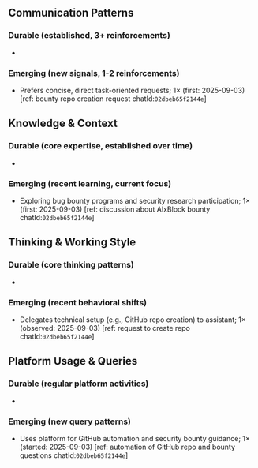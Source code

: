 ## Communication Patterns
### Durable (established, 3+ reinforcements)
- 

### Emerging (new signals, 1-2 reinforcements)
- Prefers concise, direct task-oriented requests; 1× (first: 2025-09-03) [ref: bounty repo creation request chatId:`02dbeb65f2144e`]

## Knowledge & Context
### Durable (core expertise, established over time)
- 

### Emerging (recent learning, current focus)  
- Exploring bug bounty programs and security research participation; 1× (first: 2025-09-03) [ref: discussion about AIxBlock bounty chatId:`02dbeb65f2144e`]

## Thinking & Working Style
### Durable (core thinking patterns)
- 

### Emerging (recent behavioral shifts)
- Delegates technical setup (e.g., GitHub repo creation) to assistant; 1× (observed: 2025-09-03) [ref: request to create repo chatId:`02dbeb65f2144e`]

## Platform Usage & Queries
### Durable (regular platform activities)
- 

### Emerging (new query patterns)
- Uses platform for GitHub automation and security bounty guidance; 1× (started: 2025-09-03) [ref: automation of GitHub repo and bounty questions chatId:`02dbeb65f2144e`]